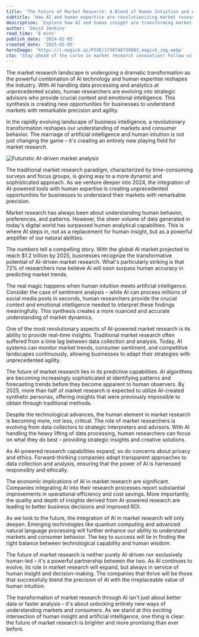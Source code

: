 ```yaml
---
title: 'The Future of Market Research: A Blend of Human Intuition and AI Power'
subtitle: 'How AI and human expertise are revolutionizing market research'
description: 'Explore how AI and human insight are transforming market research, merging data analytics with intuitive analysis to offer strategic business benefits. Discover the balance between AI efficiency and human-centric evaluation shaping the industry's future.'
author: 'David Jenkins'
read_time: '8 mins'
publish_date: '2024-02-05'
created_date: '2025-02-05'
heroImage: 'https://i.magick.ai/PIXE/1738748739883_magick_img.webp'
cta: 'Stay ahead of the curve in market research innovation! Follow us on LinkedIn for regular insights on how AI and human expertise are reshaping the future of business intelligence.'
---
```


The market research landscape is undergoing a dramatic transformation as the powerful combination of AI technology and human expertise reshapes the industry. With AI handling data processing and analytics at unprecedented scales, human researchers are evolving into strategic advisors who provide crucial context and emotional intelligence. This synthesis is creating new opportunities for businesses to understand markets with remarkable precision and agility.

In the rapidly evolving landscape of business intelligence, a revolutionary transformation reshapes our understanding of markets and consumer behavior. The marriage of artificial intelligence and human intuition is not just changing the game – it's creating an entirely new playing field for market research.

![Futuristic AI-driven market analysis](https://i.magick.ai/PIXE/1738748739887_magick_img.webp)

The traditional market research paradigm, characterized by time-consuming surveys and focus groups, is giving way to a more dynamic and sophisticated approach. As we venture deeper into 2024, the integration of AI-powered tools with human expertise is creating unprecedented opportunities for businesses to understand their markets with remarkable precision.

Market research has always been about understanding human behavior, preferences, and patterns. However, the sheer volume of data generated in today's digital world has surpassed human analytical capabilities. This is where AI steps in, not as a replacement for human insight, but as a powerful amplifier of our natural abilities.

The numbers tell a compelling story. With the global AI market projected to reach $1.2 trillion by 2025, businesses recognize the transformative potential of AI-driven market research. What's particularly striking is that 72% of researchers now believe AI will soon surpass human accuracy in predicting market trends.

The real magic happens when human intuition meets artificial intelligence. Consider the case of sentiment analysis – while AI can process millions of social media posts in seconds, human researchers provide the crucial context and emotional intelligence needed to interpret these findings meaningfully. This synthesis creates a more nuanced and accurate understanding of market dynamics.

One of the most revolutionary aspects of AI-powered market research is its ability to provide real-time insights. Traditional market research often suffered from a time lag between data collection and analysis. Today, AI systems can monitor market trends, consumer sentiment, and competitive landscapes continuously, allowing businesses to adapt their strategies with unprecedented agility.

The future of market research lies in its predictive capabilities. AI algorithms are becoming increasingly sophisticated at identifying patterns and forecasting trends before they become apparent to human observers. By 2025, more than half of market research is expected to utilize AI-created synthetic personas, offering insights that were previously impossible to obtain through traditional methods.

Despite the technological advances, the human element in market research is becoming more, not less, critical. The role of market researchers is evolving from data collectors to strategic interpreters and advisors. With AI handling the heavy lifting of data processing, human researchers can focus on what they do best – providing strategic insights and creative solutions.

As AI-powered research capabilities expand, so do concerns about privacy and ethics. Forward-thinking companies adopt transparent approaches to data collection and analysis, ensuring that the power of AI is harnessed responsibly and ethically.

The economic implications of AI in market research are significant. Companies integrating AI into their research processes report substantial improvements in operational efficiency and cost savings. More importantly, the quality and depth of insights derived from AI-powered research are leading to better business decisions and improved ROI.

As we look to the future, the integration of AI in market research will only deepen. Emerging technologies like quantum computing and advanced natural language processing will further enhance our ability to understand markets and consumer behavior. The key to success will lie in finding the right balance between technological capability and human wisdom.

The future of market research is neither purely AI-driven nor exclusively human-led – it's a powerful partnership between the two. As AI continues to evolve, its role in market research will expand, but always in service of human insight and decision-making. The companies that thrive will be those that successfully blend the precision of AI with the irreplaceable value of human intuition.

The transformation of market research through AI isn't just about better data or faster analysis – it's about unlocking entirely new ways of understanding markets and consumers. As we stand at this exciting intersection of human insight and artificial intelligence, one thing is clear: the future of market research is brighter and more promising than ever before.